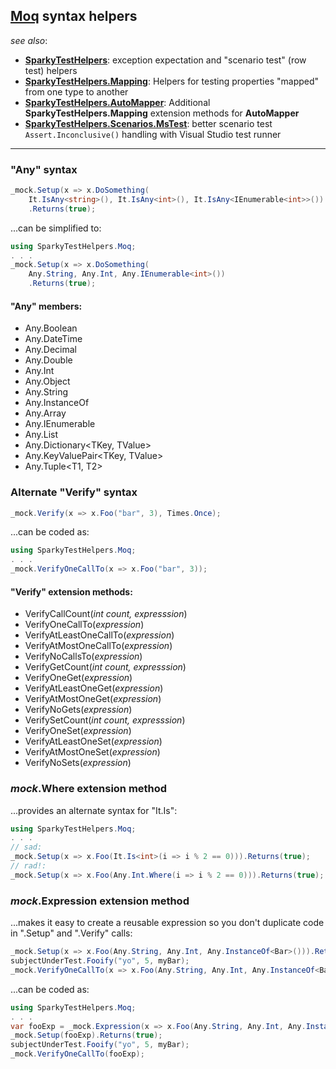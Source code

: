 ## [Moq](https://github.com/moq) syntax helpers ##

_see also_:
* **[SparkyTestHelpers](https://www.nuget.org/packages/SparkyTestHelpers/)**: exception expectation and "scenario test" (row test) helpers
* **[SparkyTestHelpers.Mapping](https://www.nuget.org/packages/SparkyTestHelpers.Mapping)**: Helpers for testing properties "mapped" from one type to another
* **[SparkyTestHelpers.AutoMapper](https://www.nuget.org/packages/SparkyTestHelpers.AutoMapper/)**: Additional **SparkyTestHelpers.Mapping** extension methods for **AutoMapper**
* **[SparkyTestHelpers.Scenarios.MsTest](https://www.nuget.org/packages/SparkyTestHelpers.Scenarios.MsTest/)**: better scenario test `Assert.Inconclusive()` handling with Visual Studio test runner
---

### "Any" syntax

```csharp
_mock.Setup(x => x.DoSomething(
    It.IsAny<string>(), It.IsAny<int>(), It.IsAny<IEnumerable<int>>())
    .Returns(true);
```
...can be simplified to:
```csharp
using SparkyTestHelpers.Moq;
. . .
_mock.Setup(x => x.DoSomething(
    Any.String, Any.Int, Any.IEnumerable<int>()) 
    .Returns(true);
```

#### "Any" members:
* Any.Boolean
* Any.DateTime
* Any.Decimal
* Any.Double
* Any.Int
* Any.Object
* Any.String
* Any.InstanceOf<T>
* Any.Array<T>
* Any.IEnumerable<T>
* Any.List<T>
* Any.Dictionary<TKey, TValue>
* Any.KeyValuePair<TKey, TValue>
* Any.Tuple<T1, T2>

### Alternate "Verify" syntax

```csharp
_mock.Verify(x => x.Foo("bar", 3), Times.Once);
```
...can be coded as:
```csharp
using SparkyTestHelpers.Moq;
. . .
_mock.VerifyOneCallTo(x => x.Foo("bar", 3));
```

#### "Verify" extension methods:
* VerifyCallCount(*int count, expresssion*)
* VerifyOneCallTo(*expression*)
* VerifyAtLeastOneCallTo(*expression*)
* VerifyAtMostOneCallTo(*expression*)
* VerifyNoCallsTo(*expression*)
* VerifyGetCount(*int count, expresssion*)
* VerifyOneGet(*expression*)
* VerifyAtLeastOneGet(*expression*)
* VerifyAtMostOneGet(*expression*)
* VerifyNoGets(*expression*)
* VerifySetCount(*int count, expresssion*)
* VerifyOneSet(*expression*)
* VerifyAtLeastOneSet(*expression*)
* VerifyAtMostOneSet(*expression*)
* VerifyNoSets(*expression*)

### *mock*.Where extension method
...provides an alternate syntax for "It.Is":
```csharp
using SparkyTestHelpers.Moq;
. . .
// sad:
_mock.Setup(x => x.Foo(It.Is<int>(i => i % 2 == 0))).Returns(true);
// rad!:
_mock.Setup(x => x.Foo(Any.Int.Where(i => i % 2 == 0))).Returns(true);
```
### *mock*.Expression extension method
...makes it easy to create a reusable expression so you don't duplicate code in ".Setup" and ".Verify" calls:
```csharp
_mock.Setup(x => x.Foo(Any.String, Any.Int, Any.InstanceOf<Bar>())).Returns(true);
subjectUnderTest.Fooify("yo", 5, myBar);
_mock.VerifyOneCallTo(x => x.Foo(Any.String, Any.Int, Any.InstanceOf<Bar>()));
```
...can be coded as:
```csharp
using SparkyTestHelpers.Moq;
. . .
var fooExp = _mock.Expression(x => x.Foo(Any.String, Any.Int, Any.InstanceOf<Bar>()));
_mock.Setup(fooExp).Returns(true);
subjectUnderTest.Fooify("yo", 5, myBar);
_mock.VerifyOneCallTo(fooExp);
```